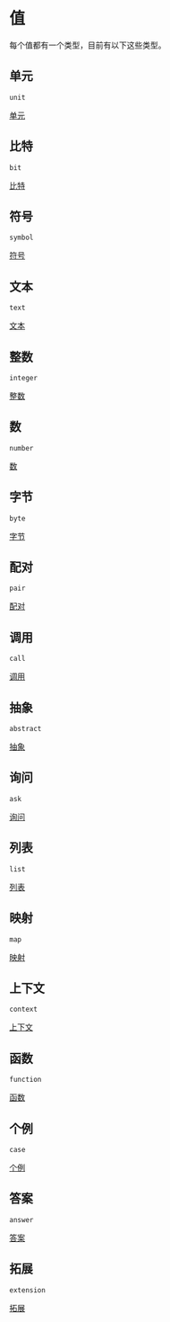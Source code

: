 # 值

每个值都有一个类型，目前有以下这些类型。

## 单元

`unit`

[单元](./值/单元.md)

## 比特

`bit`

[比特](./值/比特.md)

## 符号

`symbol`

[符号](./值/符号.md)

## 文本

`text`

[文本](./值/文本.md)

## 整数

`integer`

[整数](./值/整数.md)

## 数

`number`

[数](./值/数.md)

## 字节

`byte`

[字节](./值/字节.md)

## 配对

`pair`

[配对](./值/配对.md)

## 调用

`call`

[调用](./值/调用.md)

## 抽象

`abstract`

[抽象](./值/抽象.md)

## 询问

`ask`

[询问](./值/询问.md)

## 列表

`list`

[列表](./值/列表.md)

## 映射

`map`

[映射](./值/映射.md)

## 上下文

`context`

[上下文](./值/上下文.md)

## 函数

`function`

[函数](./值/函数.md)

## 个例

`case`

[个例](./值/个例.md)

## 答案

`answer`

[答案](./值/答案.md)

## 拓展

`extension`

[拓展](./值/拓展.md)
